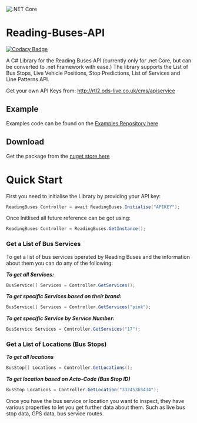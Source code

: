 ![.NET Core](https://github.com/jfoot/Reading-Buses-API/workflows/.NET%20Core/badge.svg)
# Reading-Buses-API

[![Codacy Badge](https://api.codacy.com/project/badge/Grade/934c9f78e365473880a146fcdc4a4df6)](https://app.codacy.com/manual/jfoot/Reading-Buses-API?utm_source=github.com&utm_medium=referral&utm_content=jfoot/Reading-Buses-API&utm_campaign=Badge_Grade_Dashboard)

A C# Library for the Reading Buses API (currently only for .net Core, but can be converted to .net Framework with ease.) 
The library supports the List of Bus Stops, Live Vehicle Positions, Stop Predictions, List of Services and Line Patterns API.

Get your own API Keys from: http://rtl2.ods-live.co.uk/cms/apiservice

## Example
Examples code can be found on the [Examples Repository here](https://github.com/jfoot/Reading-Buses-API-Examples/blob/master/ReadingBusesNewAPIWithLibrary/Program.cs)

## Download
Get the package from the [nuget store here](https://www.nuget.org/packages/ReadingBusesAPI/)

# Quick Start
First you need to initialise the Library by providing your API key:

```c#
ReadingBuses Controller = await ReadingBuses.Initialise("APIKEY");
```
Once Initlised all future reference can be got using:
```c#
ReadingBuses Controller = ReadingBuses.GetInstance();
```
### Get a List of Bus Services 
To get a list of bus services operated by Reading Buses and the information about them you can do any of the following:

***To get all Services:***
```c#
BusService[] Services = Controller.GetServices();
```
***To get specific Services based on their brand:***
```c#
BusService[] Services = Controller.GetServices("pink");
```
***To get specific Service by Service Number:***
```c#
BusService Services = Controller.GetServices("17");
```

### Get a List of Locations (Bus Stops)
***To get all locations***
```c#
BusStop[] Locations = Controller.GetLocations();
```
***To get location based on Acto-Code (Bus Stop ID)***
```c#
BusStop Locations = Controller.GetLocation("33245365434");
```

Once you have the bus service or location you want to inspect, they have various properties to let you get further data about them. Such as live bus stop data, GPS data, bus service routes.
